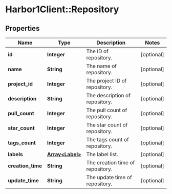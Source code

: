 # Harbor1Client::Repository

## Properties
Name | Type | Description | Notes
------------ | ------------- | ------------- | -------------
**id** | **Integer** | The ID of repository. | [optional] 
**name** | **String** | The name of repository. | [optional] 
**project_id** | **Integer** | The project ID of repository. | [optional] 
**description** | **String** | The description of repository. | [optional] 
**pull_count** | **Integer** | The pull count of repository. | [optional] 
**star_count** | **Integer** | The star count of repository. | [optional] 
**tags_count** | **Integer** | The tags count of repository. | [optional] 
**labels** | [**Array&lt;Label&gt;**](Label.md) | The label list. | [optional] 
**creation_time** | **String** | The creation time of repository. | [optional] 
**update_time** | **String** | The update time of repository. | [optional] 


